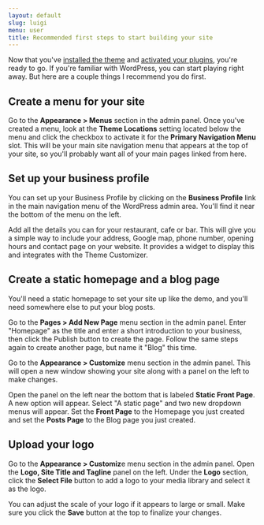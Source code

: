 ```yaml
---
layout: default
slug: luigi
menu: user
title: Recommended first steps to start building your site
---
```

Now that you've [installed the theme](install) and [activated your plugins](activate-plugins), you're ready to go. If you're familiar with WordPress, you can start playing right away. But here are a couple things I recommend you do first.

## Create a menu for your site

Go to the **Appearance > Menus** section in the admin panel. Once you've created a menu, look at the **Theme Locations** setting located below the menu and click the checkbox to activate it for the **Primary Navigation Menu** slot. This will be your main site navigation menu that appears at the top of your site, so you'll probably want all of your main pages linked from here.

## Set up your business profile

You can set up your Business Profile by clicking on the **Business Profile** link in the main navigation menu of the WordPress admin area. You'll find it near the bottom of the menu on the left.

Add all the details you can for your restaurant, cafe or bar. This will give you a simple way to include your address, Google map, phone number, opening hours and contact page on your website. It provides a widget to display this and integrates with the Theme Customizer.

## Create a static homepage and a blog page

You'll need a static homepage to set your site up like the demo, and you'll need somewhere else to put your blog posts.

Go to the **Pages > Add New Page** menu section in the admin panel. Enter "Homepage" as the title and enter a short introduction to your business, then click the Publish button to create the page. Follow the same steps again to create another page, but name it "Blog" this time.

Go to the **Appearance > Customize** menu section in the admin panel. This will open a new window showing your site along with a panel on the left to make changes.

Open the panel on the left near the bottom that is labeled **Static Front Page**. A new option will appear. Select "A static page" and two new dropdown menus will appear. Set the **Front Page** to the Homepage you just created and set the **Posts Page** to the Blog page you just created.

## Upload your logo

Go to the **Appearance > Customiz**e menu section in the admin panel. Open the **Logo, Site Title and Tagline** panel on the left. Under the **Logo** section, click the **Select File** button to add a logo to your media library and select it as the logo.

You can adjust the scale of your logo if it appears to large or small. Make sure you click the **Save** button at the top to finalize your changes.

